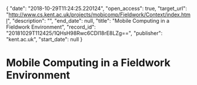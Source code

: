 {
  "date": "2018-10-29T11:24:25.220124", 
  "open_access": true, 
  "target_url": "http://www.cs.kent.ac.uk/projects/mobicomp/Fieldwork/Context/index.html", 
  "description": "", 
  "end_date": null, 
  "title": "Mobile Computing in a Fieldwork Environment", 
  "record_id": "20181029T112425/1QHsH98Rwc6CDI18rE8LZg==", 
  "publisher": "kent.ac.uk", 
  "start_date": null
}

# Mobile Computing in a Fieldwork Environment

